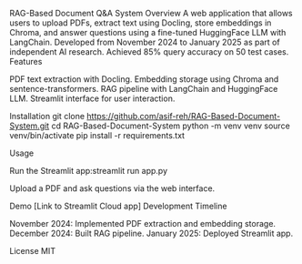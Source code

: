 RAG-Based Document Q&A System
Overview
A web application that allows users to upload PDFs, extract text using Docling, store embeddings in Chroma, and answer questions using a fine-tuned HuggingFace LLM with LangChain. Developed from November 2024 to January 2025 as part of independent AI research. Achieved 85% query accuracy on 50 test cases.
Features

PDF text extraction with Docling.
Embedding storage using Chroma and sentence-transformers.
RAG pipeline with LangChain and HuggingFace LLM.
Streamlit interface for user interaction.

Installation
git clone https://github.com/asif-reh/RAG-Based-Document-System.git
cd RAG-Based-Document-System
python -m venv venv
source venv/bin/activate
pip install -r requirements.txt

Usage

Run the Streamlit app:streamlit run app.py


Upload a PDF and ask questions via the web interface.

Demo
[Link to Streamlit Cloud app]
Development Timeline

November 2024: Implemented PDF extraction and embedding storage.
December 2024: Built RAG pipeline.
January 2025: Deployed Streamlit app.

License
MIT
